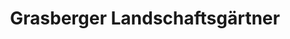 ---
title: "Grasberger Landschaftsgärtner"
url: /fliess/grasberger-landschaftsgaertner/
shop: Garten-Center
---